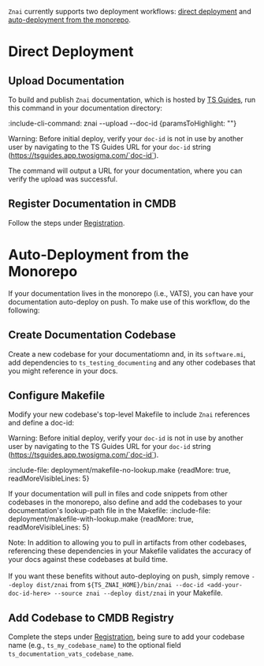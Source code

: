 `Znai` currently supports two deployment workflows: [direct deployment](deployment/workflows#direct-deployment) and [auto-deployment from the monorepo](deployment/workflows#auto-deployment-from-the-monorepo).

# Direct Deployment

## Upload Documentation

To build and publish `Znai` documentation, which is hosted by [TS Guides](deployment/TS-guides), run this command in your documentation directory:

:include-cli-command: znai --upload --doc-id <your-doc-id> {paramsToHighlight: "<your-doc-id>"}

Warning: Before initial deploy, verify your `doc-id` is not in use by another user by  navigating to the TS Guides URL for your `doc-id` string (https://tsguides.app.twosigma.com/`doc-id`).

The command will output a URL for your documentation, where you can verify the upload was successful.

## Register Documentation in CMDB
 Follow the steps under [Registration](deployment/registration).

# Auto-Deployment from the Monorepo

If your documentation lives in the monorepo (i.e., VATS), you can have your documentation auto-deploy on push. To make use of this workflow, do the following:

## Create Documentation Codebase

Create a new codebase for your documentatiomn and, in its `software.mi`, add dependencies to `ts_testing_documenting` and any other codebases that you might reference in your docs.

## Configure Makefile

Modify your new codebase's top-level Makefile to include `Znai` references and define a doc-id:

Warning: Before initial deploy, verify your `doc-id` is not in use by another user by  navigating to the TS Guides URL for your `doc-id` string (https://tsguides.app.twosigma.com/`doc-id`).

:include-file: deployment/makefile-no-lookup.make {readMore: true, readMoreVisibleLines: 5}

If your documentation will pull in files and code snippets from other codebases in the monorepo, also define and add the codebases to your documentation's lookup-path file in the Makefile:
:include-file: deployment/makefile-with-lookup.make {readMore: true, readMoreVisibleLines: 5}

Note: In addition to allowing you to pull in artifacts from other codebases, referencing these dependencies in your Makefile validates the accuracy of your docs against these codebases at build time. \
\
If you want these benefits without auto-deploying on push, simply remove `--deploy dist/znai` from `${TS_ZNAI_HOME}/bin/znai --doc-id <add-your-doc-id-here> --source znai --deploy dist/znai` in your Makefile.

## Add Codebase to CMDB Registry

Complete the steps under [Registration](deployment/registration), being sure to add your codebase name (e.g., `ts_my_codebase_name`) to the optional field `ts_documentation_vats_codebase_name`.

